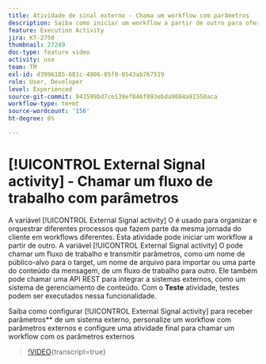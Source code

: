 ```yaml
---
title: Atividade de sinal externo - Chama um workflow com parâmetros
description: Saiba como iniciar um workflow a partir de outro para oferecer suporte a jornadas mais complexas do cliente e, ao mesmo tempo, ser capaz de monitorar e reagir melhor aos problemas.
feature: Execution Activity
jira: KT-2750
thumbnail: 27249
doc-type: feature video
activity: use
team: TM
exl-id: d3996185-681c-4906-85f0-0543ab767519
role: User, Developer
level: Experienced
source-git-commit: 943599bd7ce139ef846f093ebda9084a91550aca
workflow-type: tm+mt
source-wordcount: '156'
ht-degree: 0%

---
```



# [!UICONTROL External Signal activity] - Chamar um fluxo de trabalho com parâmetros

A variável [!UICONTROL External Signal activity] O é usado para organizar e orquestrar diferentes processos que fazem parte da mesma jornada do cliente em workflows diferentes. Esta atividade pode iniciar um workflow a partir de outro. A variável [!UICONTROL External Signal activity] O pode chamar um fluxo de trabalho e transmitir parâmetros, como um nome de público-alvo para o target, um nome de arquivo para importar ou uma parte do conteúdo da mensagem, de um fluxo de trabalho para outro. Ele também pode chamar uma API REST para integrar a sistemas externos, como um sistema de gerenciamento de conteúdo. Com o **Teste** atividade, testes podem ser executados nessa funcionalidade.

Saiba como configurar [!UICONTROL External Signal activity] para receber parâmetros** de um sistema externo, personalize um workflow com parâmetros externos e configure uma atividade final para chamar um workflow com os parâmetros externos

>[!VIDEO](https://video.tv.adobe.com/v/27249/?learn=on){transcript=true}
